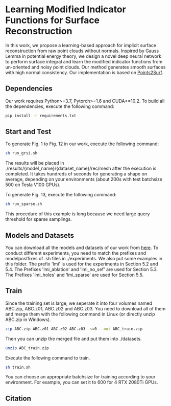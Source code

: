 # Learning Modified Indicator Functions for Surface Reconstruction

In this work, we propose a learning-based approach for implicit surface reconstruction from raw point 
clouds without normals. Inspired by Gauss Lemma in potential energy
theory, we design a novel deep neural network to perform surface integral and learn the modified indicator
functions from un-oriented and noisy point clouds. Our method generates smooth surfaces with high normal consistency. Our implementation is based on [Points2Surf](https://github.com/ErlerPhilipp/points2surf). 


## Dependencies
Our work requires Python>=3.7, Pytorch>=1.6 and CUDA>=10.2. To build all the dependencies, execute the following command:
``` bash
pip install -r requirements.txt
``` 
## Start and Test
To generate Fig. 1 to Fig. 12 in our work, execute the following command:
``` bash
sh run_grsi.sh
```
The results will be placed in ./results/{model_name}/{dataset_name}/rec/mesh after the execution is completed. 
It takes hundreds of seconds for generating a shape on average, depending on your environments (about 200s with test batchsize 500 on Tesla V100 GPUs).

To generate Fig. 13, execute the following command:
``` bash
sh run_sparse.sh
```
This procedure of this example is long because we need large query threshold for sparse samplings.

## Models and Datasets
You can download all the models and datasets of our work from [here](https://cloud.tsinghua.edu.cn/d/4cbf3ace009442149090/). 
To conduct different experiments, you need 
to match the prefixes and modelpostfixes of .sh files in ./experiments. We also put some examples in this folder.
The prefix 'lmi' is used for the experiments in Section 5.2 and 5.4. 
The Prefixes 'lmi_ablation' and 'lmi_no_sef' are used for Section 5.3. 
The Prefixes 'lmi_holes' and 'lmi_sparse' are used for Section 5.5. 


## Train
Since the training set is large, we seperate it into four volumes named ABC.zip, ABC.z01, ABC.z02 and ABC.z03.
You need to download all of them and merge them with the following command in Linux (or directly unzip ABC.zip in Windows).
``` bash
zip ABC.zip ABC.z01 ABC.z02 ABC.z03 -s=0 --out ABC_train.zip
```
Then you can unzip the merged file and put them into ./datasets.
``` bash
unzip ABC_train.zip
```
Execute the following command to train.
``` bash
sh train.sh
```
You can choose an appropriate batchsize for training according to your environment. For example, you can set it to 600 for 4 RTX 2080Ti GPUs.


## Citation
```
```
